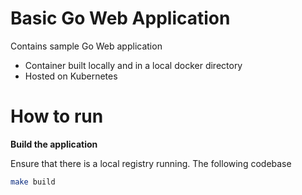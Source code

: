 # Basic Go Web Application

Contains sample Go Web application

- Container built locally and in a local docker directory
- Hosted on Kubernetes

# How to run

**Build the application**

Ensure that there is a local registry running. The following codebase

```bash
make build
```
